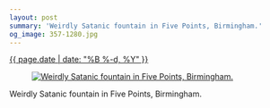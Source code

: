 ```yaml
---
layout: post
summary: 'Weirdly Satanic fountain in Five Points, Birmingham.'
og_image: 357-1280.jpg
---
```


<div class="post">
 <time>
  <a href="/357">
   {{ page.date | date: "%B %-d, %Y" }}
  </a>
 </time>
 <a href="/357">
  <figure data-taken="8/17/2014">
   <img alt="Weirdly Satanic fountain in Five Points, Birmingham." sizes="(min-width: 700px) 50vw, calc(100vw - 2rem)" src="{{ site.assets_url }}/357-640.jpg" srcset="{{ site.assets_url }}/357-1280.jpg 1280w, {{ site.assets_url }}/357-960.jpg 960w, {{ site.assets_url }}/357-640.jpg 640w, {{ site.assets_url }}/357-320.jpg 320w"/>
  </figure>
 </a>
 <span>
  Weirdly Satanic fountain in Five Points, Birmingham.
 </span>
</div>
